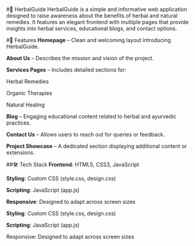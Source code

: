 #🌿 HerbalGuide
HerbalGuide is a simple and informative web application designed to raise awareness about the benefits of herbal and natural remedies. It features an elegant frontend with multiple pages that provide insights into herbal services, educational blogs, and contact options.


#🚀 Features
**Homepage** – Clean and welcoming layout introducing HerbalGuide.

**About Us** – Describes the mission and vision of the project.

**Services Pages** – Includes detailed sections for:

Herbal Remedies

Organic Therapies

Natural Healing

**Blog** – Engaging educational content related to herbal and ayurvedic practices.

**Contact Us** – Allows users to reach out for queries or feedback.

**Project Showcase** – A dedicated section displaying additional content or extensions.


##🛠️ Tech Stack
**Frontend**: HTML5, CSS3, JavaScript

**Styling**: Custom CSS (style.css, design.css)

**Scripting**: JavaScript (app.js)

**Responsive**: Designed to adapt across screen sizes

**Styling**: Custom CSS (style.css, design.css)

**Scripting**: JavaScript (app.js)

Responsive: Designed to adapt across screen sizes

